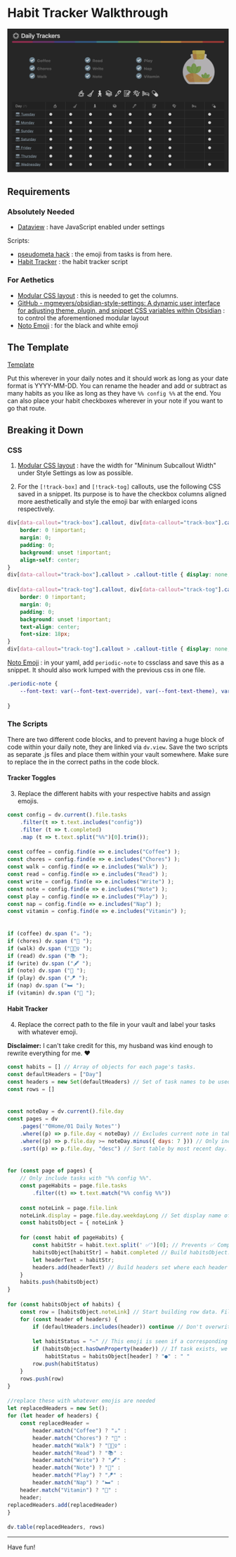 # Habit Tracker Walkthrough

![](habit_tracker.png)

## Requirements

### Absolutely Needed

- [Dataview](https://github.com/blacksmithgu/obsidian-dataview) : have JavaScript enabled under settings

Scripts:
- [pseudometa hack](https://discord.com/channels/686053708261228577/744933215063638183/1006683032293490760) : the emoji from tasks is from here.
- [Habit Tracker](https://github.com/adamhl8/dataviewjs-habit-tracker) : the habit tracker script

### For Aethetics

- [Modular CSS layout](https://github.com/efemkay/obsidian-modular-css-layout) : this is needed to get the columns.
- [GitHub - mgmeyers/obsidian-style-settings: A dynamic user interface for adjusting theme, plugin, and snippet CSS variables within Obsidian](https://github.com/mgmeyers/obsidian-style-settings) : to control the aforementioned modular layout
- [Noto Emoji](https://fonts.google.com/noto/specimen/Noto+Emoji) : for the black and white emoji

## The Template

[Template](habit_tracker_template.md)

Put this wherever in your daily notes and it should work as long as your date format is YYYY-MM-DD. You can rename the header and add or subtract as many habits as you like as long as they have `%% config %%` at the end. You can also place your habit checkboxes wherever in your note if you want to go that route.

## Breaking it Down
### CSS
1. [Modular CSS layout](https://github.com/efemkay/obsidian-modular-css-layout) : have the width for "Mininum Subcallout Width" under Style Settings as low as possible.

2. For the `[!track-box]` and `[!track-tog]` callouts, use the following CSS saved in a snippet. Its purpose is to have the checkbox columns aligned more aesthetically and style the emoji bar with enlarged icons respectively.

```css
div[data-callout="track-box"].callout, div[data-callout="track-box"].callout > .callout-content {
	border: 0 !important;
	margin: 0;
	padding: 0;
	background: unset !important;
	align-self: center;
}
div[data-callout="track-box"].callout > .callout-title { display: none; }

div[data-callout="track-tog"].callout, div[data-callout="track-tog"].callout > .callout-content {
	border: 0 !important;
	margin: 0;
	padding: 0;
	background: unset !important;
	text-align: center;
	font-size: 18px;
}
div[data-callout="track-tog"].callout > .callout-title { display: none; }
```

 [Noto Emoji](https://fonts.google.com/noto/specimen/Noto+Emoji) : in your yaml, add `periodic-note` to cssclass and save this as a snippet. It should also work lumped with the previous css in one file.

```css
.periodic-note {
	--font-text: var(--font-text-override), var(--font-text-theme), var(--custom-emoji-font), var(--font-default);

}
```

### The Scripts

There are two different code blocks, and to prevent having a huge block of code within your daily note, they are linked via `dv.view`. Save the two scripts as separate .js files and place them within your vault somewhere. Make sure to replace the in the correct paths in the code block.

#### Tracker Toggles

3. Replace the different habits with your respective habits and assign emojis.

```js
const config = dv.current().file.tasks
	.filter(t => t.text.includes("config"))
	.filter (t => t.completed)
	.map (t => t.text.split("%%")[0].trim());

const coffee = config.find(e => e.includes("Coffee") );
const chores = config.find(e => e.includes("Chores") );
const walk = config.find(e => e.includes("Walk") );
const read = config.find(e => e.includes("Read") );
const write = config.find(e => e.includes("Write") );
const note = config.find(e => e.includes("Note") );
const play = config.find(e => e.includes("Play") );
const nap = config.find(e => e.includes("Nap") );
const vitamin = config.find(e => e.includes("Vitamin") );


if (coffee) dv.span ("☕️ ");
if (chores) dv.span ("🧹 ");
if (walk) dv.span ("🚶🏻‍♀️ ");
if (read) dv.span ("📚 ");
if (write) dv.span ("🖋 ");
if (note) dv.span ("📝 ");
if (play) dv.span ("🪁 ");
if (nap) dv.span ("🛏 ");
if (vitamin) dv.span ("💊 ");
```

#### Habit Tracker

4. Replace the correct path to the file in your vault and label your tasks with whatever emoji. 

**Disclaimer:** I can't take credit for this, my husband was kind enough to rewrite everything for me. ❤️

```js
const habits = [] // Array of objects for each page's tasks.
const defaultHeaders = ["Day"]
const headers = new Set(defaultHeaders) // Set of task names to be used as table headers.
const rows = []

  
const noteDay = dv.current().file.day
const pages = dv
	.pages('"0Home/01 Daily Notes"')
	.where((p) => p.file.day < noteDay) // Excludes current note in table.
	.where((p) => p.file.day >= noteDay.minus({ days: 7 })) // Only include previous week in table.
	.sort((p) => p.file.day, "desc") // Sort table by most recent day.

  
for (const page of pages) {
	// Only include tasks with "%% config %%".
	const pageHabits = page.file.tasks
		.filter((t) => t.text.match("%% config %%"))
	
	const noteLink = page.file.link
	noteLink.display = page.file.day.weekdayLong // Set display name of the note link to the day of the week.
	const habitsObject = { noteLink }

	for (const habit of pageHabits) {
		const habitStr = habit.text.split(' ✅')[0]; // Prevents ✅ Completion dates from Tasks plugin from spawning new habits
		habitsObject[habitStr] = habit.completed // Build habitsObject. Key is the task's text. Value is tasks's completion.
		let headerText = habitStr;
		headers.add(headerText) // Build headers set where each header is the task's text.
	}
	habits.push(habitsObject)
}

for (const habitsObject of habits) {
	const row = [habitsObject.noteLink] // Start building row data. Fill in first value (Day) with note link.
	for (const header of headers) {
		if (defaultHeaders.includes(header)) continue // Don't overwrite default headers.
	
		let habitStatus = "–" // This emoji is seen if a corresponding task doesn't exist for a header (e.g. task didn't previously exist).
		if (habitsObject.hasOwnProperty(header)) // If task exists, we know it must be complete or incomplete.
			habitStatus = habitsObject[header] ? "●" : " "
		row.push(habitStatus)
	}
	rows.push(row)
}

//replace these with whatever emojis are needed
let replacedHeaders = new Set();
for (let header of headers) {
	const replacedHeader =
		header.match("Coffee") ? "☕️" :
		header.match("Chores") ? "🧹" :
		header.match("Walk") ? "🚶🏻‍♀️" :
		header.match("Read") ? "📚" :
		header.match("Write") ? "🖋" :
		header.match("Note") ? "📝" :
		header.match("Play") ? "🪁" :
		header.match("Nap") ? "🛏" :
	header.match("Vitamin") ? "💊" :
	header;
replacedHeaders.add(replacedHeader)
}

dv.table(replacedHeaders, rows)
```
---

Have fun!